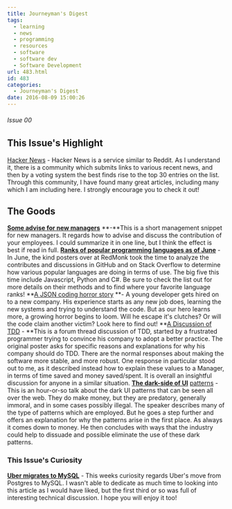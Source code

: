 ```yaml
---
title: Journeyman's Digest
tags:
  - learning
  - news
  - programming
  - resources
  - software
  - software dev
  - Software Development
url: 483.html
id: 483
categories:
  - Journeyman's Digest
date: 2016-08-09 15:00:26
---
```


###### Issue 00

This Issue's Highlight
----------------------

[Hacker News](https://news.ycombinator.com/) \- Hacker News is a service similar to Reddit. As I understand it, there is a community which submits links to various recent news, and then by a voting system the best finds rise to the top 30 entries on the list. Through this community, I have found many great articles, including many which I am including here. I strongly encourage you to check it out!

The Goods
---------

**[Some advise for new managers](http://sivers.org/2c)** **-**This is a short management snippet for new managers. It regards how to advise and discuss the contribution of your employees. I could summarize it in one line, but I think the effect is best if read in full. **[Ranks of popular programming languages as of June](http://redmonk.com/sogrady/2016/07/20/language-rankings-6-16/)** \- In June, the kind posters over at RedMonk took the time to analyze the contributes and discussions in GitHub and on Stack Overflow to determine how various popular languages are doing in terms of use. The big five this time include Javascript, Python and C#. Be sure to check the list out for more details on their methods and to find where your favorite language ranks! **[A JSON coding horror story](http://thedailywtf.com/articles/the-inner-json-effect) **\- A young developer gets hired on to a new company. His experience starts as any new job does, learning the new systems and trying to understand the code. But as our hero learns more, a growing horror begins to loom. Will he escape it's clutches? Or will the code claim another victim? Look here to find out! **[A Discussion of TDD](https://news.ycombinator.com/item?id=12179756) - **This is a forum thread discussion of TDD, started by a frustrated programmer trying to convince his company to adopt a better practice. The original poster asks for specific reasons and explanations for why his company should do TDD. There are the normal responses about making the software more stable, and more robust. One response in particular stood out to me, as it described instead how to explain these values to a Manager, in terms of time saved and money saved/spent. It is overall an insightful discussion for anyone in a similar situation. **[The dark-side of UI](http://arstechnica.com/security/2016/07/dark-patterns-are-designed-to-trick-you-and-theyre-all-over-the-web/)** [patterns](http://arstechnica.com/security/2016/07/dark-patterns-are-designed-to-trick-you-and-theyre-all-over-the-web/) \- This is an hour-or-so talk about the dark UI patterns that can be seen all over the web. They do make money, but they are predatory, generally immoral, and in some cases possibly illegal. The speaker describes many of the type of patterns which are employed. But he goes a step further and offers an explanation for why the patterns arise in the first place. As always it comes down to money. He then concludes with ways that the industry could help to dissuade and possible eliminate the use of these dark patterns.

### This Issue's Curiosity

**[Uber migrates to MySQL](https://eng.uber.com/mysql-migration/)** \- This weeks curiosity regards Uber's move from Postgres to MySQL. I wasn't able to dedicate as much time to looking into this article as I would have liked, but the first third or so was full of interesting technical discussion. I hope you will enjoy it too!